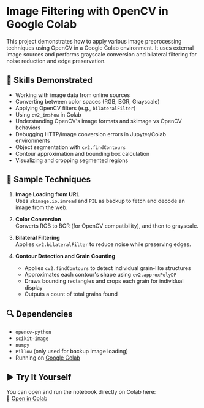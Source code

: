 # Image Filtering with OpenCV in Google Colab

This project demonstrates how to apply various image preprocessing techniques using OpenCV in a Google Colab environment. It uses external image sources and performs grayscale conversion and bilateral filtering for noise reduction and edge preservation.

## 🧠 Skills Demonstrated

- Working with image data from online sources
- Converting between color spaces (RGB, BGR, Grayscale)
- Applying OpenCV filters (e.g., `bilateralFilter`)
- Using `cv2_imshow` in Colab
- Understanding OpenCV's image formats and skimage vs OpenCV behaviors
- Debugging HTTP/image conversion errors in Jupyter/Colab environments
- Object segmentation with `cv2.findContours`
- Contour approximation and bounding box calculation
- Visualizing and cropping segmented regions


## 📸 Sample Techniques

1. **Image Loading from URL**  
   Uses `skimage.io.imread` and `PIL` as backup to fetch and decode an image from the web.

2. **Color Conversion**  
   Converts RGB to BGR (for OpenCV compatibility), and then to grayscale.

3. **Bilateral Filtering**  
   Applies `cv2.bilateralFilter` to reduce noise while preserving edges.

4. **Contour Detection and Grain Counting**  
   - Applies `cv2.findContours` to detect individual grain-like structures
   - Approximates each contour's shape using `cv2.approxPolyDP`
   - Draws bounding rectangles and crops each grain for individual display
   - Outputs a count of total grains found

## 🔍 Dependencies

- `opencv-python`
- `scikit-image`
- `numpy`
- `Pillow` (only used for backup image loading)
- Running on [Google Colab](https://colab.research.google.com)

## ▶️ Try It Yourself

You can open and run the notebook directly on Colab here:  
📎 [Open in Colab]([https://colab.research.google.com/github/yourusername/your-repo-name/blob/main/your_notebook_name.ipynb](https://colab.research.google.com/drive/139rThjjj4xwW34ZLkm3kq_y1cx04IFzq?usp=sharing))

